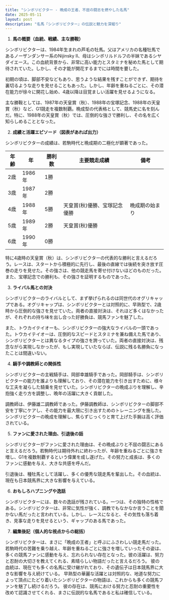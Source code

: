 ```yaml
---
title: "シンボリビクター - 晩成の王者、不屈の闘志を燃やした名馬"
date: 2025-05-11
layout: post
description: "名馬『シンボリビクター』の伝説と魅力を深堀り"
---
```


1. **馬の概要（血統、戦績、主な勝鞍）**

シンボリビクターは、1984年生まれの芦毛の牡馬。父はアメリカの名種牡馬であるノーザンダンサー系のNijinsky II、母はシンボリルドルフの半妹であるシヤダイエース。この血統背景から、非常に高い能力とスタミナを秘めた馬として期待されていた。しかし、その才能が開花するまでには時間を要した。

初期の頃は、脚部不安などもあり、思うような結果を残すことができず、期待を裏切るような走りを見せることもあった。しかし、年齢を重ねるごとに、その潜在能力が徐々に開花し始め、4歳以降は目覚ましい活躍を見せるようになる。

主な勝鞍としては、1987年の天皇賞（秋）、1988年の宝塚記念、1988年の天皇賞（秋）など、G1競走を複数制覇。晩成型の代表格として、競馬史に名を刻んだ。特に、1988年の天皇賞（秋）では、圧倒的な強さで勝利し、その名を広く知らしめることとなった。


2. **成績と活躍エピソード（図表があれば出力）**

シンボリビクターの成績は、若駒時代と晩成期の二極化が顕著であった。


| 年齢 | 年 | 勝利数 | 主要競走成績 | 備考 |
|---|---|---|---|---|
| 2歳 | 1986年 | 1勝 |  |  |
| 3歳 | 1987年 | 2勝 |  |  |
| 4歳 | 1988年 | 5勝 | 天皇賞(秋)優勝、宝塚記念優勝 | 晩成期の始まり |
| 5歳 | 1989年 | 2勝 | 天皇賞(秋)優勝 |  |
| 6歳 | 1990年 | 0勝 |  |  |


特に4歳時の天皇賞（秋）は、シンボリビクターの代表的な勝利と言えるだろう。レースは、スタートから積極的に先行し、最後の直線では後続を突き放す圧巻の走りを見せた。その強さは、他の競走馬を寄せ付けないほどのものだった。また、宝塚記念での勝利も、その強さを証明するものであった。


3. **ライバル馬との対決**

シンボリビクターのライバルとして、まず挙げられるのは同世代のオグリキャップである。オグリキャップは、シンボリビクターとは対照的に、早熟型で、2歳時から圧倒的な強さを見せていた。両者の直接対決は、それほど多くはなかったが、それぞれの持ち味を出し合った好勝負は、競馬ファンを魅了した。

また、トウカイテイオーも、シンボリビクターの強大なライバルの一頭であった。トウカイテイオーは、圧倒的なスピードとスタミナを兼ね備えた馬であり、シンボリビクターとは異なるタイプの強さを誇っていた。両者の直接対決は、残念ながら実現しなかったが、もし実現していたならば、伝説に残る名勝負になったことは間違いない。


4. **騎手や調教師との関係性**

シンボリビクターの主戦騎手は、岡部幸雄騎手であった。岡部騎手は、シンボリビクターの能力を誰よりも理解しており、その潜在能力を引き出すために、様々な工夫を凝らした騎乗を見せていた。シンボリビクターの晩成ぶりを理解し、辛抱強く走り方を調整し、晩年の活躍に大きく貢献した。

調教師は、伊藤雄二調教師であった。伊藤調教師は、シンボリビクターの脚部不安を丁寧にケアし、その能力を最大限に引き出すためのトレーニングを施した。シンボリビクターの晩成を理解し、焦らずじっくりと育て上げた手腕は高く評価されている。


5. **ファンに愛された理由、引退後の話**

シンボリビクターがファンに愛された理由は、その晩成ぶりと不屈の闘志にあると言えるだろう。若駒時代は期待外れに終わったが、年齢を重ねるごとに強さを増し、G1を複数制覇するという偉業を成し遂げた。その努力と成長は、多くのファンに感動を与え、大きな共感を呼んだ。

引退後は、種牡馬として活躍し、多くの優秀な競走馬を輩出した。その血統は、現在も日本競馬界に大きな影響を与えている。


6. **おもしろハプニングや逸話**

シンボリビクターには、数々の逸話が残されている。一つは、その独特の性格である。シンボリビクターは、非常に気性が強く、調教でもなかなか言うことを聞かない馬だったと言われている。しかし、レースになると、その気性も落ち着き、見事な走りを見せるという、ギャップのある馬であった。


7. **編集後記（個人的な視点からの総括）**

シンボリビクターは、まさに「晩成の王者」と呼ぶにふさわしい競走馬だった。若駒時代の苦難を乗り越え、年齢を重ねるごとに強さを増していったその姿は、多くの競馬ファンに感動を与え、忘れられない存在となった。彼の活躍は、努力と忍耐の大切さを教えてくれる、素晴らしい物語だったと言えるだろう。  彼の血統は、現在でも多くの名馬に受け継がれており、その遺伝子は日本競馬界に大きな影響を与え続けている。  早熟型の華麗な活躍とは対照的な、地道な努力によって頂点にたどり着いたシンボリビクターの物語は、これからも多くの競馬ファンを魅了し続けるだろう。  彼の存在は、競馬における努力と忍耐の重要性を改めて認識させてくれる、まさに伝説的な名馬であると私は確信している。
